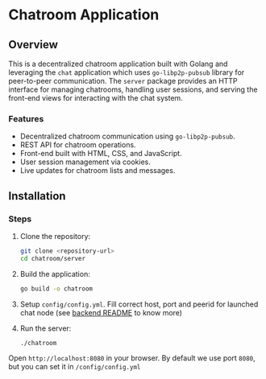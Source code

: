 # Chatroom Application
## Overview
This is a decentralized chatroom application built with Golang and leveraging the `chat` application which uses `go-libp2p-pubsub` library for peer-to-peer communication. The `server` package provides an HTTP interface for managing chatrooms, handling user sessions, and serving the front-end views for interacting with the chat system.
### Features
- Decentralized chatroom communication using `go-libp2p-pubsub`.
- REST API for chatroom operations.
- Front-end built with HTML, CSS, and JavaScript.
- User session management via cookies.
- Live updates for chatroom lists and messages.


## Installation

### Steps
1. Clone the repository:
   ```bash
   git clone <repository-url>
   cd chatroom/server
   ```
   
2. Build the application:
   ```bash
   go build -o chatroom
   ```

3. Setup `config/config.yml`. Fill correct host, port and peerid for launched chat node (see [backend README](./chat/README.md) to know more)

3. Run the server:
   ```bash
   ./chatroom
   ```

Open `http://localhost:8080` in your browser. By default we use port `8080`, but you can set it in `/config/config.yml`

